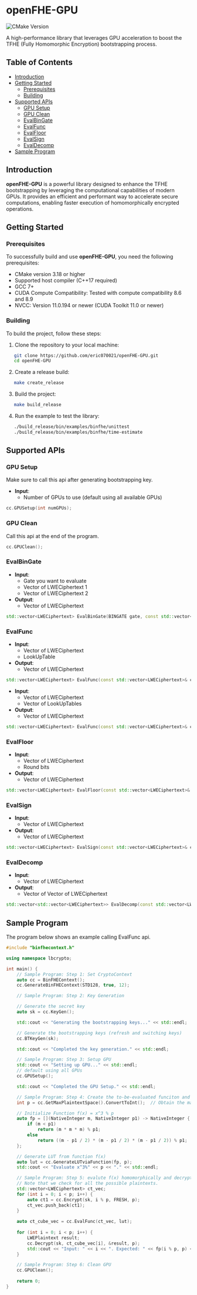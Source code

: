 # openFHE-GPU

![CMake Version](https://img.shields.io/badge/CMake-%3E%3D3.18-brightgreen.svg)

A high-performance library that leverages GPU acceleration to boost the TFHE (Fully Homomorphic Encryption) bootstrapping process.

## Table of Contents

- [Introduction](#introduction)
- [Getting Started](#getting-started)
  - [Prerequisites](#prerequisites)
  - [Building](#building)
- [Supported APIs](#supported-apis)
  - [GPU Setup](#gpu-setup)
  - [GPU Clean](#gpu-clean)
  - [EvalBinGate](#evalbingate)
  - [EvalFunc](#evalfunc)
  - [EvalFloor](#evalfloor)
  - [EvalSign](#evalsign)
  - [EvalDecomp](#evaldecomp)
- [Sample Program](#sample-program)

## Introduction

**openFHE-GPU** is a powerful library designed to enhance the TFHE bootstrapping by leveraging the computational capabilities of modern GPUs. It provides an efficient and performant way to accelerate secure computations, enabling faster execution of homomorphically encrypted operations.

## Getting Started

### Prerequisites

To successfully build and use **openFHE-GPU**, you need the following prerequisites:

- CMake version 3.18 or higher
- Supported host compiler (C++17 required)
- GCC 7+
- CUDA Compute Compatibility: Tested with compute compatibility 8.6 and 8.9
- NVCC: Version 11.0.194 or newer (CUDA Toolkit 11.0 or newer)

### Building

To build the project, follow these steps:

1. Clone the repository to your local machine:

```bash
   git clone https://github.com/eric070021/openFHE-GPU.git
   cd openFHE-GPU
```
2. Create a release build:
```bash
   make create_release
```
3. Build the project:
```bash
   make build_release
```
4. Run the example to test the library:
```bash
   ./build_release/bin/examples/binfhe/unittest
   ./build_release/bin/examples/binfhe/time-estimate
```
## Supported APIs

### GPU Setup
Make sure to call this api after generating bootstrapping key.
- **Input**:
  - Number of GPUs to use (default using all available GPUs)
```cpp
cc.GPUSetup(int numGPUs);
```

### GPU Clean
Call this api at the end of the program.
```cpp
cc.GPUClean();
```

### EvalBinGate
- **Input**:
  - Gate you want to evaluate
  - Vector of LWECiphertext 1
  - Vector of LWECiphertext 2
- **Output**:
  - Vector of LWECiphertext
```cpp
std::vector<LWECiphertext> EvalBinGate(BINGATE gate, const std::vector<LWECiphertext>& ct1, const std::vector<LWECiphertext>& ct2) const;
```

### EvalFunc
- **Input**:
  - Vector of LWECiphertext
  - LookUpTable
- **Output**:
  - Vector of LWECiphertext
```cpp
std::vector<LWECiphertext> EvalFunc(const std::vector<LWECiphertext>& ct, const std::vector<NativeInteger>& LUT) const;
```
- **Input**:
  - Vector of LWECiphertext
  - Vector of LookUpTables
- **Output**:
  - Vector of LWECiphertext
```cpp
std::vector<LWECiphertext> EvalFunc(const std::vector<LWECiphertext>& ct, const std::vector<std::vector<NativeInteger>& LUT>) const;
```

### EvalFloor
- **Input**:
  - Vector of LWECiphertext
  - Round bits
- **Output**:
  - Vector of LWECiphertext
```cpp
std::vector<LWECiphertext> EvalFloor(const std::vector<LWECiphertext>& ct, uint32_t roundbits = 0) const;
```

### EvalSign
- **Input**:
  - Vector of LWECiphertext
- **Output**:
  - Vector of LWECiphertext
```cpp
std::vector<LWECiphertext> EvalSign(const std::vector<LWECiphertext>& ct) const;
```

### EvalDecomp
- **Input**:
  - Vector of LWECiphertext
- **Output**:
  - Vector of Vector of LWECiphertext
```cpp
std::vector<std::vector<LWECiphertext>> EvalDecomp(const std::vector<LWECiphertext>& ct) const;
```

## Sample Program
The program below shows an example calling EvalFunc api.
```cpp
#include "binfhecontext.h"

using namespace lbcrypto;

int main() {
    // Sample Program: Step 1: Set CryptoContext
    auto cc = BinFHEContext();
    cc.GenerateBinFHEContext(STD128, true, 12);

    // Sample Program: Step 2: Key Generation

    // Generate the secret key
    auto sk = cc.KeyGen();

    std::cout << "Generating the bootstrapping keys..." << std::endl;

    // Generate the bootstrapping keys (refresh and switching keys)
    cc.BTKeyGen(sk);

    std::cout << "Completed the key generation." << std::endl;

    // Sample Program: Step 3: Setup GPU
    std::cout << "Setting up GPU..." << std::endl;
    // default using all GPUs
    cc.GPUSetup();

    std::cout << "Completed the GPU Setup." << std::endl;

    // Sample Program: Step 4: Create the to-be-evaluated funciton and obtain its corresponding LUT
    int p = cc.GetMaxPlaintextSpace().ConvertToInt();  // Obtain the maximum plaintext space

    // Initialize Function f(x) = x^3 % p
    auto fp = [](NativeInteger m, NativeInteger p1) -> NativeInteger {
        if (m < p1)
            return (m * m * m) % p1;
        else
            return ((m - p1 / 2) * (m - p1 / 2) * (m - p1 / 2)) % p1;
    };

    // Generate LUT from function f(x)
    auto lut = cc.GenerateLUTviaFunction(fp, p);
    std::cout << "Evaluate x^3%" << p << "." << std::endl;

    // Sample Program: Step 5: evalute f(x) homomorphically and decrypt
    // Note that we check for all the possible plaintexts.
    std::vector<LWECiphertext> ct_vec;
    for (int i = 0; i < p; i++) {
        auto ct1 = cc.Encrypt(sk, i % p, FRESH, p);
        ct_vec.push_back(ct1);
    }
    
    auto ct_cube_vec = cc.EvalFunc(ct_vec, lut);
  
    for (int i = 0; i < p; i++) {
        LWEPlaintext result;
        cc.Decrypt(sk, ct_cube_vec[i], &result, p);
        std::cout << "Input: " << i << ". Expected: " << fp(i % p, p) << ". Evaluated = " << result << std::endl;
    }

    // Sample Program: Step 6: Clean GPU
    cc.GPUClean();
    
    return 0;
}
```
